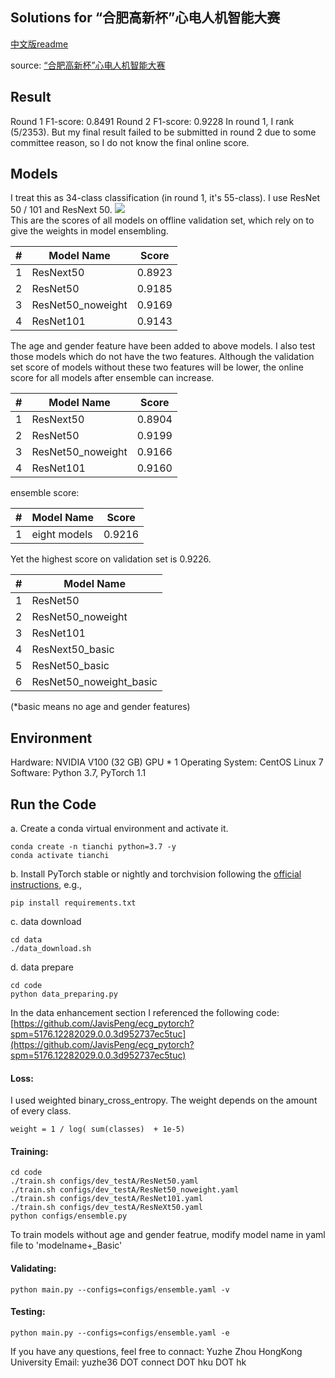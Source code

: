 ## Solutions for “合肥高新杯”心电人机智能大赛

[中文版readme](./README_CN.md)

source: [“合肥高新杯”心电人机智能大赛](https://tianchi.aliyun.com/competition/entrance/231754/introduction "“合肥高新杯”心电人机智能大赛")

## Result
Round 1 F1-score: 0.8491
Round 2 F1-score: 0.9228
In round 1, I rank (5/2353). But my final result failed to be submitted in round 2 due to some committee reason, so I do not know the final online score.


## Models
I treat this as 34-class classification (in round 1, it's 55-class).
I use ResNet 50 / 101 and ResNext 50.
![](https://tva1.sinaimg.cn/large/006y8mN6gy1g7tk4gh78xj307209jmx8.jpg)
<br>This are the scores of all models on offline validation set, which rely on to give the weights in model ensembling.</br>

|#|Model Name|Score|
| ------------ | ------------ | ------------ |
|1|ResNext50|0.8923|
|2|ResNet50|0.9185|
|3|ResNet50_noweight|0.9169|
|4|ResNet101|0.9143|

The age and gender feature have been added to above models. I also test those models which do not have the two features. Although the validation set score of models without these two features will be lower, the online score for all models after ensemble can increase.

|#|Model Name|Score|
| ------------ | ------------ | ------------ |
|1|ResNext50|0.8904|
|2|ResNet50|0.9199|
|3|ResNet50_noweight|0.9166|
|4|ResNet101|0.9160|

ensemble score:

|#|Model Name|Score|
| ------------ | ------------ | ------------ |
|1|eight models|0.9216|

Yet the highest score on validation set is 0.9226.

|#|Model Name|
| ------------ | ------------|
|1|ResNet50|
|2|ResNet50_noweight|
|3|ResNet101|
|4|ResNext50_basic|
|5|ResNet50_basic|
|6|ResNet50_noweight_basic|

(*basic means no age and gender features)


## Environment
Hardware: NVIDIA V100 (32 GB) GPU * 1
Operating System: CentOS Linux 7
Software: Python 3.7, PyTorch 1.1 

## Run the Code

a. Create a conda virtual environment and activate it.

```shell
conda create -n tianchi python=3.7 -y
conda activate tianchi
```

b. Install PyTorch stable or nightly and torchvision following the [official instructions](https://pytorch.org/), e.g.,

```shell
pip install requirements.txt
```
c. data download

```shell
cd data
./data_download.sh
```
d. data prepare

```shell
cd code
python data_preparing.py
```
In the data enhancement section I referenced the following code:
[https://github.com/JavisPeng/ecg_pytorch?spm=5176.12282029.0.0.3d952737ec5tuc](https://github.com/JavisPeng/ecg_pytorch?spm=5176.12282029.0.0.3d952737ec5tuc)

#### Loss:
I used weighted binary_cross_entropy. The weight depends on the amount of every class.
```shell
weight = 1 / log( sum(classes)  + 1e-5)
```

#### Training:
```shell
cd code
./train.sh configs/dev_testA/ResNet50.yaml
./train.sh configs/dev_testA/ResNet50_noweight.yaml
./train.sh configs/dev_testA/ResNet101.yaml
./train.sh configs/dev_testA/ResNeXt50.yaml
python configs/ensemble.py
```
To train models without age and gender featrue, modify model name in yaml file to 'modelname+_Basic'

#### Validating:
```shell
python main.py --configs=configs/ensemble.yaml -v
```
#### Testing:
```shell
python main.py --configs=configs/ensemble.yaml -e
```



If you have any questions, feel free to connact:
Yuzhe Zhou
HongKong University
Email: yuzhe36 DOT connect DOT hku DOT hk
